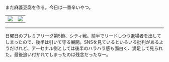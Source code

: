 また麻婆豆腐を作る。今日は一番辛いやつ。

<table>
  <tr>
    <td><img src="https://photos.old.apkas.net/medium/202409/20240925-184732.webp" /></td>
    <td><img src="https://photos.old.apkas.net/medium/202409/20240925-185937.webp" /></td>
  </tr>
</table>

---

日曜日のプレミアリーグ第5節、シティ戦。前半でリードしつつ退場者を出してしまったので、後半は引いて守る展開。SNSを見ているといろいろ批判があるようだけれど、アーセナル側としては後半のハラハラ感も面白く、満足して見られた。最後追い付かれてしまったのは残念だったなー。
